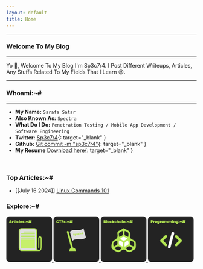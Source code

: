 ```yaml
---
layout: default
title: Home
---
```


* * *
### Welcome To My Blog 
* * *

Yo 👋, Welcome To My Blog I'm Sp3c7r4. I Post Different Writeups, Articles, Any Stuffs Related To My Fields That I Learn 😉. 

* * *
### Whoami:~#
* * *

- **My Name:**    `Sarafa Satar`
- **Also Known As:** `Spectra`
- **What Do I Do:**  `Penetration Testing / Mobile App Development / Software Engineering`
- **Twitter:** [Sp3c7r4](https://twitter.com/sp3c7r4_gee){: target="_blank" }
- **Github:** [Git commit -m "sp3c7r4"](https://github.com/sp3c7r4){: target="_blank" }
- **My Resume** [Download here](https://raw.githubusercontent.com/sp3c7r4/sp3c7r4/356f8b9c17007279a83d6722dca742c5f4be80f3/Resume.pdf){: target="_blank" }
<br/>

### **Top Articles:~#**
- [[July 16 2024]] [Linux Commands 101](./contents/Articles/posts/Linux101.html)<br/>

### **Explore:~#**
<div >
<a href="./contents/Articles/index.html">
  <img src="./assets/images/Articles.png" alt="Cybersecurity Roadmap" style="width: 24%; height: auto;">
</a>
<a href="./contents/CTF/index.html">
  <img src="./assets/images/Ctfs.png" alt="Cybersecurity Roadmap" style="width: 24%; height: auto;">
</a>
<a href="./contents/Blockchain/index.html">
  <img src="./assets/images/Asset 13.png" alt="Cybersecurity Roadmap" style="width: 24%; height: auto;">
</a>
<a href="./contents/Programming/index.html">
  <img src="./assets/images/Programming.png" alt="Cybersecurity Roadmap" style="width: 24%; height: auto;">
</a>
</div><br/>


<!-- * * *
### **Hacker101 CTF's:~#**
* * *

- [[July 5 2024]] [A little something to get you started](./contents/Cybersecurity101/A%20little%20something%20to%20get%20you%20started.html)<br/>
- [[July 5 2024]] [Cybersecurity Roadmap](./contents/Cybersecurity101/CyberSecurity-Roadmap.html) -->